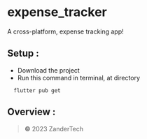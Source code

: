 # expense_tracker

A cross-platform, expense tracking app!

## Setup :
+ Download the project
+ Run this command in terminal, at directory
```terminal
  flutter pub get
 ```
## Overview :
> **©** 2023 ZanderTech
